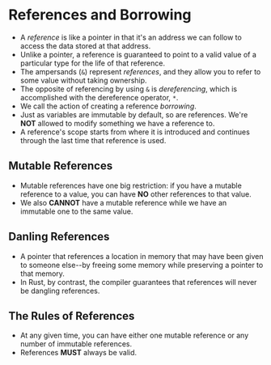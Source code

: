 # References and Borrowing

- A *reference* is like a pointer in that it's an address we can follow to access the data stored at that address.
- Unlike a pointer, a reference is guaranteed to point to a valid value of a particular type for the life of that reference.
- The ampersands (`&`) represent *references*, and they allow you to refer to some value without taking ownership.
- The opposite of referencing by using `&` is *dereferencing*, which is accomplished with the dereference operator, `*`.
- We call the action of creating a reference *borrowing*.
- Just as variables are immutable by default, so are references. We're **NOT** allowed to modify something we have a reference to.
- A reference's scope starts from where it is introduced and continues through the last time that reference is used.

## Mutable References

- Mutable references have one big restriction: if you have a mutable reference to a value, you can have **NO** other references to that value.
- We also **CANNOT** have a mutable reference while we have an immutable one to the same value.

## Danling References

- A pointer that references a location in memory that may have been given to someone else--by freeing some memory while preserving a pointer to that memory.
- In Rust, by contrast, the compiler guarantees that references will never be dangling references.

## The Rules of References

- At any given time, you can have either one mutable reference or any number of immutable references.
- References **MUST** always be valid.

